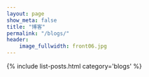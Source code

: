 ```yaml
---
layout: page
show_meta: false
title: "博客"
permalink: "/blogs/"
header:
    image_fullwidth: front06.jpg
---
```

{% include list-posts.html category='blogs' %}